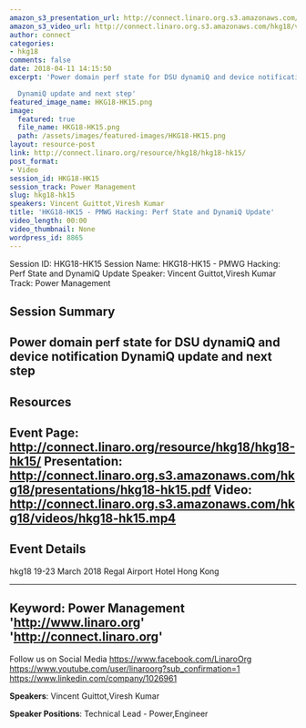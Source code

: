 ```yaml
---
amazon_s3_presentation_url: http://connect.linaro.org.s3.amazonaws.com/hkg18/presentations/hkg18-hk15.pdf
amazon_s3_video_url: http://connect.linaro.org.s3.amazonaws.com/hkg18/videos/hkg18-hk15.mp4
author: connect
categories:
- hkg18
comments: false
date: 2018-04-11 14:15:50
excerpt: 'Power domain perf state for DSU dynamiQ and device notification

  DynamiQ update and next step'
featured_image_name: HKG18-HK15.png
image:
  featured: true
  file_name: HKG18-HK15.png
  path: /assets/images/featured-images/HKG18-HK15.png
layout: resource-post
link: http://connect.linaro.org/resource/hkg18/hkg18-hk15/
post_format:
- Video
session_id: HKG18-HK15
session_track: Power Management
slug: hkg18-hk15
speakers: Vincent Guittot,Viresh Kumar
title: 'HKG18-HK15 - PMWG Hacking: Perf State and DynamiQ Update'
video_length: 00:00
video_thumbnail: None
wordpress_id: 8865
---
```


Session ID: HKG18-HK15
Session Name: HKG18-HK15 - PMWG Hacking: Perf State and DynamiQ Update
Speaker: Vincent Guittot,Viresh Kumar
Track: Power Management


## Session Summary
Power domain perf state for DSU dynamiQ and device notification
DynamiQ update and next step
---------------------------------------------------
## Resources
Event Page: http://connect.linaro.org/resource/hkg18/hkg18-hk15/
Presentation: http://connect.linaro.org.s3.amazonaws.com/hkg18/presentations/hkg18-hk15.pdf
Video: http://connect.linaro.org.s3.amazonaws.com/hkg18/videos/hkg18-hk15.mp4
 ---------------------------------------------------
## Event Details
hkg18
19-23 March 2018 
Regal Airport Hotel Hong Kong

---------------------------------------------------
Keyword: Power Management
'http://www.linaro.org'
'http://connect.linaro.org'
---------------------------------------------------
Follow us on Social Media
https://www.facebook.com/LinaroOrg
https://www.youtube.com/user/linaroorg?sub_confirmation=1
https://www.linkedin.com/company/1026961

**Speakers**: Vincent Guittot,Viresh Kumar

**Speaker Positions**: Technical Lead - Power,Engineer